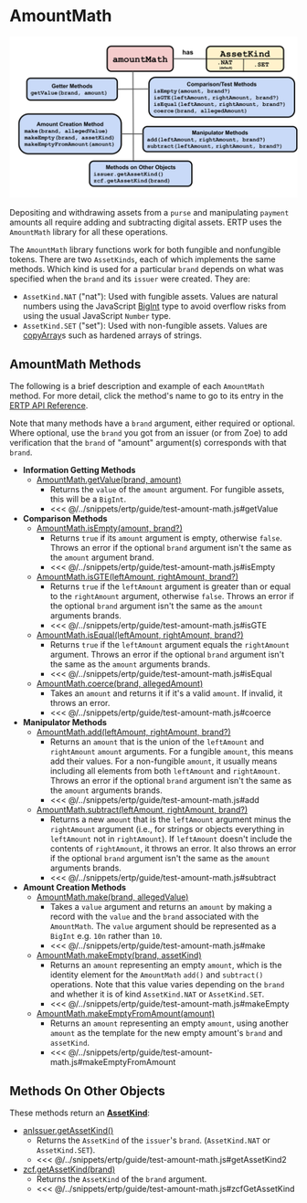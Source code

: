 # AmountMath

![AmountMath methods](./assets/amount-math.svg) 

Depositing and withdrawing assets from a
`purse` and manipulating `payment` amounts 
all require adding and subtracting digital assets.
ERTP uses the `AmountMath` library for all these operations. 

The `AmountMath` library functions work for both fungible and nonfungible tokens. 
There are two `AssetKinds`, each of which implements the same methods. Which kind is used 
for a particular `brand` depends on what was specified when the `brand` and 
its `issuer` were created. They are: 
- `AssetKind.NAT` ("nat"): Used with fungible assets. Values are natural numbers using the JavaScript [BigInt](https://developer.mozilla.org/en-US/docs/Web/JavaScript/Reference/Global_Objects/BigInt) type to avoid overflow risks from using the usual JavaScript `Number` type.
- `AssetKind.SET` ("set"): Used with non-fungible assets. Values are [copyArray](../js-programming/far.md#passstyleof-api)s such as hardened arrays of strings.

## AmountMath Methods
The following is a brief description and example of each `AmountMath` method. For
more detail, click the method's name to go to its entry in the [ERTP
API Reference](/reference/ertp-api/).

Note that many methods have a `brand` argument, either required or
optional. Where optional, use the `brand` you got from an issuer (or from Zoe)
to add verification that the `brand` of "amount" argument(s) corresponds with that `brand`.

- **Information Getting Methods**
  - [AmountMath.getValue(brand, amount)](/reference/ertp-api/amount-math.md#amountmath-getvalue-brand-amount)
    - Returns the `value` of the `amount` argument. For fungible assets, this will be a `BigInt`.
    - <<< @/../snippets/ertp/guide/test-amount-math.js#getValue
- **Comparison Methods**
  - [AmountMath.isEmpty(amount, brand?)](/reference/ertp-api/amount-math.md#amountmath-isempty-amount-brand)
    - Returns `true` if its `amount` argument is empty, otherwise `false`.
      Throws an error if the optional `brand` argument isn't the same as the `amount` argument brand.
    - <<< @/../snippets/ertp/guide/test-amount-math.js#isEmpty
  - [AmountMath.isGTE(leftAmount, rightAmount, brand?)](/reference/ertp-api/amount-math.md#amountmath-isgte-leftamount-rightamount-brand)
    - Returns `true` if the `leftAmount` argument is greater than or equal
      to the `rightAmount` argument, otherwise `false`.
      Throws an error if the optional `brand` argument isn't the same as the `amount` arguments brands.
    - <<< @/../snippets/ertp/guide/test-amount-math.js#isGTE
  - [AmountMath.isEqual(leftAmount, rightAmount, brand?)](/reference/ertp-api/amount-math.md#amountmath-isequal-leftamount-rightamount-brand)
    - Returns `true` if the `leftAmount` argument equals the
      `rightAmount` argument. Throws an error if the optional `brand` argument isn't the same as the `amount` arguments brands.
    - <<< @/../snippets/ertp/guide/test-amount-math.js#isEqual
  - [AmountMath.coerce(brand, allegedAmount)](/reference/ertp-api/amount-math.md#amountmath-coerce-brand-allegedamount)
    - Takes an `amount` and returns it if it's a valid `amount`.
      If invalid, it throws an error.
    - <<< @/../snippets/ertp/guide/test-amount-math.js#coerce
- **Manipulator Methods**
  - [AmountMath.add(leftAmount, rightAmount, brand?)](/reference/ertp-api/amount-math.md#amountmath-add-leftamount-rightamount-brand)
    - Returns an `amount` that is the union of the `leftAmount` and `rightAmount`
      `amount` arguments. For a fungible `amount`, this means add their
      values.  For a non-fungible `amount`, it usually means
      including all elements from both `leftAmount` and `rightAmount`.
      Throws an error if the optional `brand` argument isn't the same as the `amount` arguments brands.
    - <<< @/../snippets/ertp/guide/test-amount-math.js#add
  - [AmountMath.subtract(leftAmount, rightAmount, brand?)](/reference/ertp-api/amount-math.md#amountmath-subtract-leftamount-rightamount-brand)
    - Returns a new `amount` that is the `leftAmount` argument minus
      the `rightAmount` argument (i.e., for strings or objects
      everything in `leftAmount` not in `rightAmount`). If `leftAmount`
      doesn't include the contents of `rightAmount`, it throws an error. 
      It also throws an error if the optional `brand` argument isn't the 
      same as the `amount` arguments brands.
    - <<< @/../snippets/ertp/guide/test-amount-math.js#subtract
- **Amount Creation Methods**
  - [AmountMath.make(brand, allegedValue)](/reference/ertp-api/amount-math.md#amountmath-make-brand-allegedvalue)	
    - Takes a `value` argument and returns an `amount` by making a record
      with the `value` and the `brand` associated with the `AmountMath`. The `value`
      argument should be represented as a `BigInt` e.g. `10n` rather than `10`.
    - <<< @/../snippets/ertp/guide/test-amount-math.js#make
  - [AmountMath.makeEmpty(brand, assetKind)](/reference/ertp-api/amount-math.md#amountmath-makeempty-brand-assetkind)
    - Returns an `amount` representing an empty `amount`, which is the identity
      element for the `AmountMath` `add()` and `subtract()`
      operations. Note that this value varies depending on the
      `brand` and whether it is of kind `AssetKind.NAT` or `AssetKind.SET`.
    - <<< @/../snippets/ertp/guide/test-amount-math.js#makeEmpty
  - [AmountMath.makeEmptyFromAmount(amount)](/reference/ertp-api/amount-math.md#amountmath-makeemptyfromamount-amount)
    - Returns an `amount` representing an empty `amount`, using another `amount`
      as the template for the new empty amount's `brand` and `assetKind`.
    - <<< @/../snippets/ertp/guide/test-amount-math.js#makeEmptyFromAmount
 
## Methods On Other Objects

These methods return an **[AssetKind](/reference/ertp-api/ertp-data-types.md#assetkind)**: 
- [anIssuer.getAssetKind()](/reference/ertp-api/issuer.md#anissuer-getassetkind)
  - Returns the `AssetKind` of the `issuer`'s `brand`. (`AssetKind.NAT` or `AssetKind.SET`).
  - <<< @/../snippets/ertp/guide/test-amount-math.js#getAssetKind2
- [zcf.getAssetKind(brand)](/reference/zoe-api/zoe-contract-facet.md#zcf-getassetkind-brand)
  - Returns the `AssetKind` of the `brand` argument. 
  - <<< @/../snippets/ertp/guide/test-amount-math.js#zcfGetAssetKind
